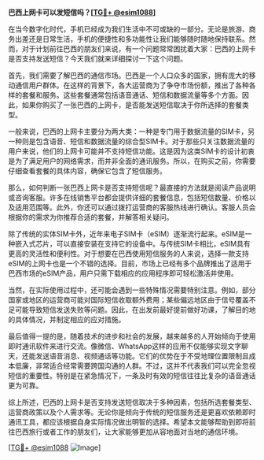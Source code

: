**巴西上网卡可以发短信吗？[[TG💪+ @esim1088](https://t.me/s/esim1088)]**

在当今数字化时代，手机已经成为我们生活中不可或缺的一部分。无论是旅游、商务出差还是日常生活，手机的便捷性和多功能性让我们能够随时随地保持联系。然而，对于计划前往巴西的朋友们来说，有一个问题常常困扰着大家：巴西的上网卡是否支持发送短信？今天我们就来详细探讨一下这个问题。

首先，我们需要了解巴西的通信市场。巴西是一个人口众多的国家，拥有庞大的移动通信用户群体。在这样的背景下，各大运营商为了争夺市场份额，推出了各种各样的套餐和服务。这些套餐通常包括语音通话、短信和数据流量等多个方面。因此，如果你购买了一张巴西的上网卡，是否能发送短信取决于你所选择的套餐类型。

一般来说，巴西的上网卡主要分为两大类：一种是专门用于数据流量的SIM卡，另一种则是包含语音、短信和数据流量的综合型SIM卡。对于那些只关注数据流量的用户来说，他们的上网卡可能并不支持短信功能。这是因为这类SIM卡的设计初衷是为了满足用户的网络需求，而并非全面的通讯服务。所以，在购买之前，你需要仔细查看套餐的具体内容，确保它包含了短信服务。

那么，如何判断一张巴西上网卡是否支持短信呢？最直接的方法就是阅读产品说明或咨询客服。许多在线销售平台都会提供详细的套餐信息，包括短信数量、价格以及适用范围等。此外，你还可以通过拨打运营商的客服热线进行确认。客服人员会根据你的需求为你推荐合适的套餐，并解答相关疑问。

除了传统的实体SIM卡外，近年来电子SIM卡（eSIM）逐渐流行起来。eSIM是一种嵌入式芯片，可以直接安装在支持它的设备中。与传统SIM卡相比，eSIM具有更高的灵活性和便利性。对于想要在巴西使用短信服务的人来说，选择一款支持eSIM的上网卡也是一个不错的选择。目前，市场上已经有多个品牌推出了适用于巴西市场的eSIM产品，用户只需下载相应的应用程序即可轻松激活并使用。

当然，在实际使用过程中，还可能会遇到一些特殊情况需要特别注意。例如，部分国家或地区的运营商可能对国际短信收取额外费用；某些偏远地区由于信号覆盖不足可能导致短信发送失败等问题。因此，在出发前最好提前做好功课，了解目的地的具体情况，并制定相应的应对措施。

最后值得一提的是，随着技术的进步和社会的发展，越来越多的人开始倾向于使用即时通讯软件来进行交流。像微信、WhatsApp这样的应用不仅能够实现文字聊天，还能发送语音消息、视频通话等功能。它们的优势在于不受地理位置限制且成本低廉，非常适合经常需要跨国沟通的人群。不过，这并不代表我们可以完全忽视短信的重要性。特别是在紧急情况下，一条及时有效的短信往往比复杂的语音通话更为可靠。

综上所述，巴西的上网卡是否支持发送短信取决于多种因素，包括所选套餐类型、运营商政策以及个人需求等。无论你是倾向于传统的短信服务还是更喜欢依赖即时通讯工具，都应该根据自身实际情况做出明智的选择。希望本文能够帮助到即将前往巴西旅行或者工作的朋友们，让大家能够更加从容地面对当地的通信环境。

[[TG💪+ @esim1088](https://t.me/s/esim1088) ![Image](https://i.postimg.cc/4NQfJmqS/Snipaste-2025-05-13-00-14-12.png)]